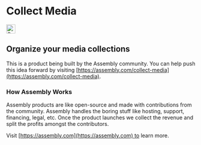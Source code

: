 # Collect Media

<a href="https://assembly.com/collect-media/bounties?utm_campaign=assemblage&utm_source=collect-media&utm_medium=repo_badge"><img src="https://asm-badger.herokuapp.com/collect-media/badges/tasks.svg" height="24px" alt="Open Tasks" /></a>

## Organize your media collections

This is a product being built by the Assembly community. You can help push this idea forward by visiting [https://assembly.com/collect-media](https://assembly.com/collect-media).

### How Assembly Works

Assembly products are like open-source and made with contributions from the community. Assembly handles the boring stuff like hosting, support, financing, legal, etc. Once the product launches we collect the revenue and split the profits amongst the contributors.

Visit [https://assembly.com](https://assembly.com) to learn more.
